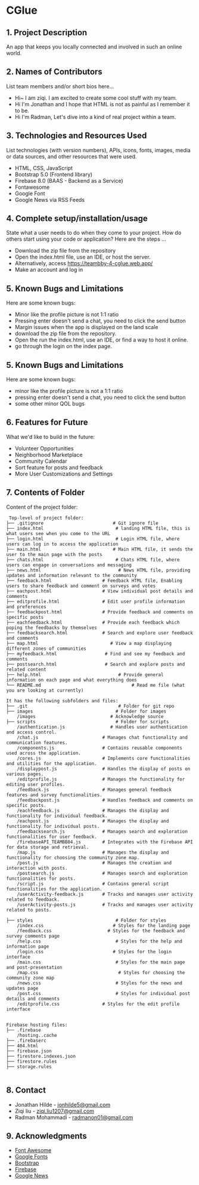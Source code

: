 # CGlue

## 1. Project Description
An app that keeps you locally connected and involved in such an online world.

## 2. Names of Contributors
List team members and/or short bios here...
* Hi~ I am ziqi. I am excited to create some cool stuff with my team.
* Hi I'm Jonathan and I hope that HTML is not as painful as I remember it to be.
* Hi I'm Radman, Let's dive into a kind of real project within a team.

## 3. Technologies and Resources Used
List technologies (with version numbers), APIs, icons, fonts, images, media or data sources, and other resources that were used.
* HTML, CSS, JavaScript
* Bootstrap 5.0 (Frontend library)
* Firebase 8.0 (BAAS - Backend as a Service)
* Fontawesome
* Google Font
* Google News via RSS Feeds

## 4. Complete setup/installation/usage
State what a user needs to do when they come to your project.  How do others start using your code or application?
Here are the steps ...
* Download the zip file from the repository
* Open the index.html file, use an IDE, or host the server.
* Alternatively, access https://teambby-4-cglue.web.app/
* Make an account and log in

## 5. Known Bugs and Limitations
Here are some known bugs:
* Minor like the profile picture is not 1:1 ratio
* Pressing enter doesn't send a chat, you need to click the send button
* Margin issues when the app is displayed on the land scale
* download the zip file from the repository.
* Open the run the index.html, use an IDE, or find a way to host it online.
* go through the login on the index page.

## 5. Known Bugs and Limitations
Here are some known bugs:
* minor like the profile picture is not a 1:1 ratio
* pressing enter doesn't send a chat, you need to click the send button
* some other minor QOL bugs


## 6. Features for Future
What we'd like to build in the future:
* Volunteer Opportunities
* Neighborhood Marketplace
* Community Calendar
* Sort feature for posts and feedback
* More User Customizations and Settings

## 7. Contents of Folder
Content of the project folder:

```
 Top-level of project folder: 
├── .gitignore               	     	# Git ignore file
├── index.html               		     # landing HTML file, this is what users see when you come to the URL
├── login.html               		     # Login HTML file, where users can log in to access the application
├── main.html                	     	# Main HTML file, it sends the user to the main page with the posts
├── chats.html               		     # Chats HTML file, where users can engage in conversations and messaging
├── news.html               		      # News HTML file, providing updates and information relevant to the community
├── feedback.html                   # Feedback HTML file, Enabling users to share feedback and comment on surveys and votes
├── eachpost.html                   # View individual post details and comments
├── editprofile.html               	# Edit user profile information and preferences
├── feedbackpost.html               # Provide feedback and comments on specific posts
├── eachfeedback.html               # Provide each feedback which poping the feedbacks by themselves
├── feedbacksearch.html             # Search and explore user feedback and comments
├── map.html               		       # View a map displaying different zones of communities
├── myfeedback.html               	 # Find and see my feedback and comments
├── postsearch.html               	 # Search and explore posts and related content
├── help.html               		      # Provide general information on each page and what everything does
└── README.md				                   # Read me file (what you are looking at currently)

It has the following subfolders and files:
├── .git                    		      # Folder for git repo
├── images                   		     # Folder for images
    /images                		       # Acknowledge source
├── scripts                  		     # Folder for scripts
    /authentication.js          	   # Handles user authentication and access control.
    /chat.js                       	# Manages chat functionality and communication features.
    /components.js                 	# Contains reusable components used across the application.
    /cores.js                      	# Implements core functionalities and utilities for the application.
    /displaypost.js                	# Handles the display of posts on various pages.
    /editprofile.js                	# Manages the functionality for editing user profiles.
    /feedback.js                   	# Manages general feedback features and survey functionalities.
    /feedbackpost.js               	# Handles feedback and comments on specific posts.
    /eachfeedback.js               	# Manages the display and functionality for individual feedback.
    /eachpost.js                   	# Manages the display and functionality for individual posts.
    /feedbacksearch.js             	# Manages search and exploration functionalities for user feedback.
    /firebaseAPI_TEAMBB04.js       	# Integrates with the Firebase API for data storage and retrieval.
    /map.js                        	# Manages the display and functionality for choosing the community zone map.
    /post.js                       	# Manages the creation and interaction with posts.
    /postsearch.js                 	# Manages search and exploration functionalities for posts.
    /script.js                     	# Contains general script functionalities for the application.
    /userActivity-feedback.js      	# Tracks and manages user activity related to feedback.
    /userActivity-posts.js         	# Tracks and manages user activity related to posts.

├── styles                   		     # Folder for styles
    /index.css                		    # Styles for the landing page
    /feedback.css                	  # Styles for the feedback and survey comments page
    /help.css                		     # Styles for the help and information page
    /login.css                		    # Styles for the login interface
    /main.css                		     # Styles for the main page and post-presentation
    /map.css                		      # Styles for choosing the community zone map
    /news.css                		     # Styles for the news and updates page
    /post.css                		     # Styles for individual post details and comments
    /editprofile.css                # Styles for the edit profile interface


Firebase hosting files: 
├── .firebase
    /hosting..cache
├── .firebaserc
├── 404.html
├── firebase.json
├── firestore.indexes.json
├── firestore.rules
├── storage.rules


```
## 8. Contact
* Jonathan Hilde - jonhilde5@gmail.com
* Ziqi liu - ziqi.liu1207@gmail.com
* Radman Mohammadi - radmanon01@gmail.com


## 9. Acknowledgments
* <a href="https://fontawesome.com/">Font Awesome</a>
* <a href="https://fonts.google.com/">Google Fonts</a>
* <a href="https://getbootstrap.com/">Bootstrap</a>
* <a href="https://firebase.google.com/">Firebase</a>
* <a href="https://news.google.com/">Google News</a>

